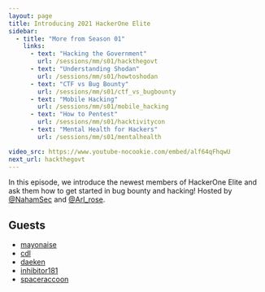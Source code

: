 ```yaml
---
layout: page
title: Introducing 2021 HackerOne Elite
sidebar:
  - title: "More from Season 01"
    links:
      - text: "Hacking the Government"
        url: /sessions/mm/s01/hackthegovt
      - text: "Understanding Shodan"
        url: /sessions/mm/s01/howtoshodan
      - text: "CTF vs Bug Bounty"
        url: /sessions/mm/s01/ctf_vs_bugbounty
      - text: "Mobile Hacking"
        url: /sessions/mm/s01/mobile_hacking
      - text: "How to Pentest"
        url: /sessions/mm/s01/hacktivitycon
      - text: "Mental Health for Hackers"
        url: /sessions/mm/s01/mentalhealth

video_src: https://www.youtube-nocookie.com/embed/alf64qFhqwU
next_url: hackthegovt
---
```


In this episode, we introduce the newest members of HackerOne Elite and ask them how to get started in bug bounty and hacking! Hosted by [@NahamSec](https://twitter.com/NahamSec) and [@Arl_rose](https://twitter.com/arl_rose).

Guests
-----------------

- [mayonaise](https://twitter.com/colston3000)
- [cdl](https://twitter.com/hacker_)
- [daeken](https://twitter.com/daeken)
- [inhibitor181](https://twitter.com/inhibitor181)
- [spaceraccoon](https://twitter.com/spaceraccoon)

